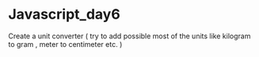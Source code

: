 # Javascript_day6
Create a unit converter ( try to add possible most of the units like kilogram to gram , meter to centimeter etc. )
